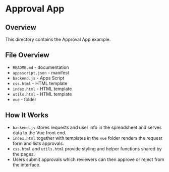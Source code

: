 # Approval App

## Overview
This directory contains the Approval App example.

## File Overview
- `README.md` - documentation
- `appsscript.json` - manifest
- `backend.js` - Apps Script
- `css.html` - HTML template
- `index.html` - HTML template
- `utils.html` - HTML template
- `vue` - folder


## How It Works
- `backend.js` stores requests and user info in the spreadsheet and serves data to the Vue front end.
- `index.html` together with templates in the `vue` folder renders the request form and lists approvals.
- `css.html` and `utils.html` provide styling and helper functions shared by the pages.
- Users submit approvals which reviewers can then approve or reject from the interface.
